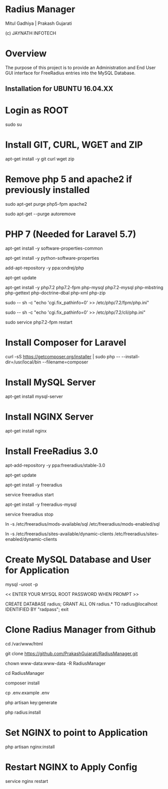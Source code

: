 # Radius Manager

Mitul Gadhiya | Prakash Gujarati

(c) JAYNATH INFOTECH

# Overview

The  purpose  of  this  project  is  to  provide  an  Administration  and  End  User  GUI  interface  for  FreeRadius  entries  into  the  MySQL  Database.

## Installation for UBUNTU 16.04.XX

# Login as ROOT

sudo su

# Install GIT, CURL, WGET and ZIP

apt-get install -y git curl wget zip

# Remove php 5 and apache2 if previously installed

sudo apt-get purge php5-fpm apache2

sudo apt-get --purge autoremove

# PHP 7 (Needed for Laravel 5.7)

apt-get install -y software-properties-common

apt-get install -y python-software-properties

add-apt-repository -y ppa:ondrej/php

apt-get update

apt-get install -y php7.2 php7.2-fpm php-mysql php7.2-mysql php-mbstring php-gettext php-doctrine-dbal php-xml php-zip

sudo -- sh -c "echo 'cgi.fix_pathinfo=0' >> /etc/php/7.2/fpm/php.ini"

sudo -- sh -c "echo 'cgi.fix_pathinfo=0' >> /etc/php/7.2/cli/php.ini"

sudo service php7.2-fpm restart

# Install Composer for Laravel

curl -sS https://getcomposer.org/installer | sudo php -- --install-dir=/usr/local/bin --filename=composer

# Install MySQL Server

apt-get install mysql-server

# Install NGINX Server

apt-get install nginx

# Install FreeRadius 3.0

apt-add-repository -y ppa:freeradius/stable-3.0

apt-get update

apt-get install -y freeradius

service freeradius start

apt-get install -y freeradius-mysql

service freeradius stop

ln -s /etc/freeradius/mods-available/sql /etc/freeradius/mods-enabled/sql

ln -s /etc/freeradius/sites-available/dynamic-clients /etc/freeradius/sites-enabled/dynamic-clients

# Create MySQL Database and User for Application

mysql -uroot -p

<< ENTER YOUR MYSQL ROOT PASSWORD WHEN PROMPT >>

CREATE DATABASE radius;
GRANT ALL ON radius.* TO radius@localhost IDENTIFIED BY "radpass";
exit

# Clone Radius Manager from Github 

cd /var/www/html

git clone https://github.com/PrakashGujarati/RadiusManager.git 

chown www-data:www-data -R RadiusManager

cd RadiusManager

composer install

cp .env.example .env

php artisan key:generate

php radius:install

# Set NGINX to point to Application

php artisan nginx:install

# Restart NGINX to Apply Config

service nginx restart
